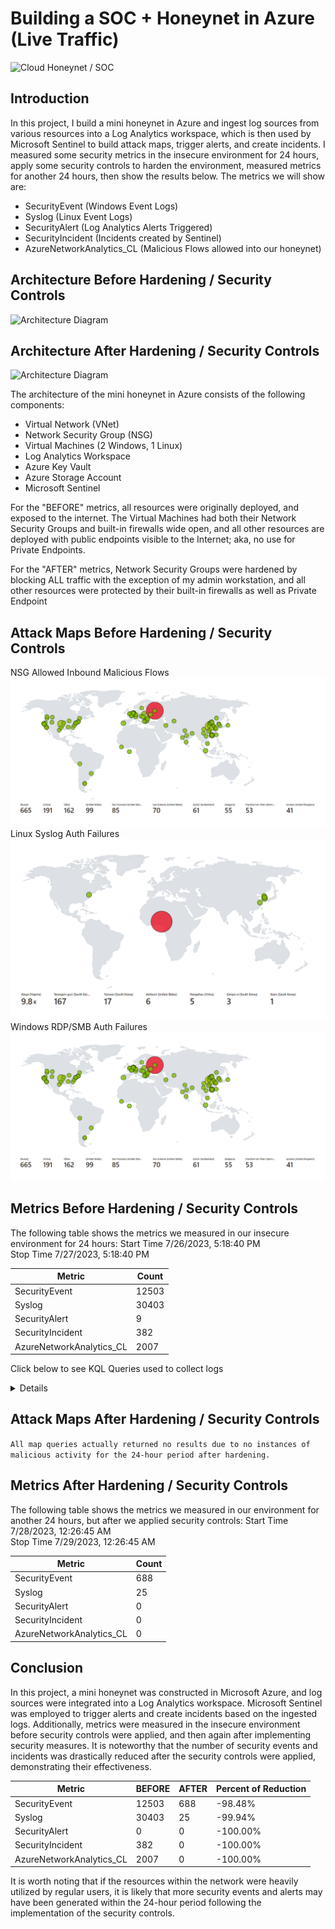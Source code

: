 # Building a SOC + Honeynet in Azure (Live Traffic)
![Cloud Honeynet / SOC](https://i.imgur.com/ZWxe03e.jpg)

## Introduction

In this project, I build a mini honeynet in Azure and ingest log sources from various resources into a Log Analytics workspace, which is then used by Microsoft Sentinel to build attack maps, trigger alerts, and create incidents. I measured some security metrics in the insecure environment for 24 hours, apply some security controls to harden the environment, measured metrics for another 24 hours, then show the results below. The metrics we will show are:

- SecurityEvent (Windows Event Logs)
- Syslog (Linux Event Logs)
- SecurityAlert (Log Analytics Alerts Triggered)
- SecurityIncident (Incidents created by Sentinel)
- AzureNetworkAnalytics_CL (Malicious Flows allowed into our honeynet)

## Architecture Before Hardening / Security Controls
![Architecture Diagram](https://i.imgur.com/aBDwnKb.jpg)

## Architecture After Hardening / Security Controls
![Architecture Diagram](https://i.imgur.com/YQNa9Pp.jpg)

The architecture of the mini honeynet in Azure consists of the following components:

- Virtual Network (VNet)
- Network Security Group (NSG)
- Virtual Machines (2 Windows, 1 Linux)
- Log Analytics Workspace
- Azure Key Vault
- Azure Storage Account
- Microsoft Sentinel

For the "BEFORE" metrics, all resources were originally deployed, and exposed to the internet. The Virtual Machines had both their Network Security Groups and built-in firewalls wide open, and all other resources are deployed with public endpoints visible to the Internet; aka, no use for Private Endpoints.

For the "AFTER" metrics, Network Security Groups were hardened by blocking ALL traffic with the exception of my admin workstation, and all other resources were protected by their built-in firewalls as well as Private Endpoint

## Attack Maps Before Hardening / Security Controls
NSG Allowed Inbound Malicious Flows
![NSG Allowed Inbound Malicious Flows](CyberLab/before/nsgM-W.png)<br>
Linux Syslog Auth Failures
![Linux Syslog Auth Failures](CyberLab/before/ssh-W.png)<br>
Windows RDP/SMB Auth Failures
![Windows RDP/SMB Auth Failures](CyberLab/before/nsgM-W.png)<br>

## Metrics Before Hardening / Security Controls

The following table shows the metrics we measured in our insecure environment for 24 hours:
Start Time 7/26/2023, 5:18:40 PM <br>
Stop Time 7/27/2023, 5:18:40 PM

| Metric                   | Count
| ------------------------ | -----
| SecurityEvent            | 12503
| Syslog                   | 30403
| SecurityAlert            | 9
| SecurityIncident         | 382
| AzureNetworkAnalytics_CL | 2007

Click below to see KQL Queries used to collect logs

  <details>
    
```
range x from 1 to 1 step 1
| project StartTime = ago(24h), StopTime = now()    
```

  </details>

## Attack Maps After Hardening / Security Controls

```All map queries actually returned no results due to no instances of malicious activity for the 24-hour period after hardening.```

## Metrics After Hardening / Security Controls

The following table shows the metrics we measured in our environment for another 24 hours, but after we applied security controls:
Start Time 7/28/2023, 12:26:45 AM <br>
Stop Time	7/29/2023, 12:26:45 AM

| Metric                   | Count
| ------------------------ | -----
| SecurityEvent            | 688
| Syslog                   | 25
| SecurityAlert            | 0
| SecurityIncident         | 0
| AzureNetworkAnalytics_CL | 0

## Conclusion

In this project, a mini honeynet was constructed in Microsoft Azure, and log sources were integrated into a Log Analytics workspace. Microsoft Sentinel was employed to trigger alerts and create incidents based on the ingested logs. Additionally, metrics were measured in the insecure environment before security controls were applied, and then again after implementing security measures. It is noteworthy that the number of security events and incidents was drastically reduced after the security controls were applied, demonstrating their effectiveness.

| Metric                   | BEFORE | AFTER | Percent of Reduction
| ------------------------ | ------ | ----- | --------------------
| SecurityEvent            | 12503  | 688   | -98.48%
| Syslog                   | 30403  | 25    | -99.94%
| SecurityAlert            | 0      | 0     | -100.00%
| SecurityIncident         | 382    | 0     | -100.00%
| AzureNetworkAnalytics_CL | 2007   | 0     | -100.00%

It is worth noting that if the resources within the network were heavily utilized by regular users, it is likely that more security events and alerts may have been generated within the 24-hour period following the implementation of the security controls.
